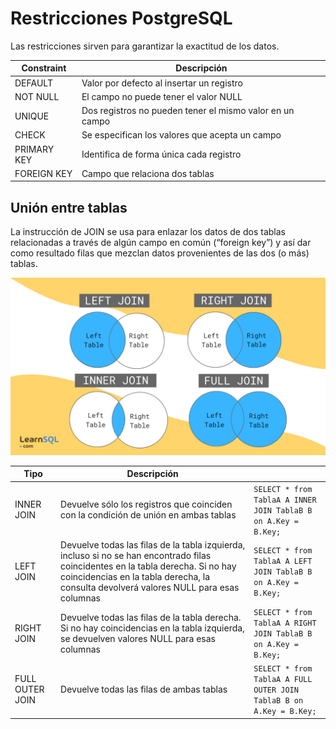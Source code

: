 
# Restricciones PostgreSQL

Las restricciones sirven para garantizar la exactitud de los datos.

| Constraint  | Descripción                                              |
| ----------- | -------------------------------------------------------- |
| DEFAULT     | Valor por defecto al insertar un registro                |
| NOT NULL    | El campo no puede tener el valor NULL                    |
| UNIQUE      | Dos registros no pueden tener el mismo valor en un campo |
| CHECK       | Se especifican los valores que acepta un campo           |
| PRIMARY KEY | Identifica de forma única cada registro                  |
| FOREIGN KEY | Campo que relaciona dos tablas                           |

## Unión entre tablas

La instrucción de JOIN se usa para enlazar los datos de dos tablas relacionadas a través de algún campo en común (“foreign key”) y así dar como resultado filas que mezclan datos provenientes de las dos (o más) tablas.

![alt text](image-9.png)

| Tipo | Descripción | |
| -----| ----------- |-|
| INNER JOIN | Devuelve sólo los registros que coinciden con la condición de unión en ambas tablas | `SELECT * from TablaA A INNER JOIN TablaB B on A.Key = B.Key;` |
| LEFT JOIN | Devuelve todas las filas de la tabla izquierda, incluso si no se han encontrado filas coincidentes en la tabla derecha. Si no hay coincidencias en la tabla derecha, la consulta devolverá valores NULL para esas columnas | `SELECT * from TablaA A LEFT JOIN TablaB B on A.Key = B.Key;` |
| RIGHT JOIN | Devuelve todas las filas de la tabla derecha. Si no hay coincidencias en la tabla izquierda, se devuelven valores NULL para esas columnas | `SELECT * from TablaA A RIGHT JOIN TablaB B on A.Key = B.Key;` |
| FULL OUTER JOIN  | Devuelve todas las filas de ambas tablas | `SELECT * from TablaA A FULL OUTER JOIN TablaB B on A.Key = B.Key;` |

